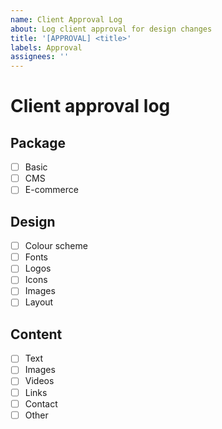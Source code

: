 ```yaml
---
name: Client Approval Log
about: Log client approval for design changes
title: '[APPROVAL] <title>'
labels: Approval
assignees: ''
---
```


# Client approval log

## Package

- [ ] Basic
- [ ] CMS
- [ ] E-commerce

## Design
- [ ] Colour scheme
- [ ] Fonts
- [ ] Logos
- [ ] Icons
- [ ] Images
- [ ] Layout

## Content

- [ ] Text
- [ ] Images
- [ ] Videos
- [ ] Links
- [ ] Contact
- [ ] Other
